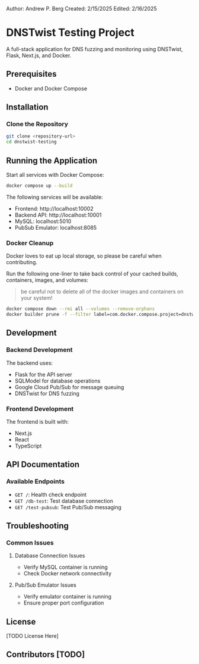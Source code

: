 Author: Andrew P. Berg
Created: 2/15/2025
Edited: 2/16/2025

# DNSTwist Testing Project

A full-stack application for DNS fuzzing and monitoring using DNSTwist, Flask, Next.js, and Docker.

## Prerequisites

- Docker and Docker Compose

## Installation

### Clone the Repository

```bash
git clone <repository-url>
cd dnstwist-testing
```

## Running the Application

Start all services with Docker Compose:

```bash
docker compose up --build
```

The following services will be available:
- Frontend: http://localhost:10002
- Backend API: http://localhost:10001
- MySQL: localhost:5010
- PubSub Emulator: localhost:8085

### Docker Cleanup

Docker loves to eat up local storage, so please be careful when contributing.

Run the following one-liner to take back control of your cached builds, containers, images, and volumes:

> be careful not to delete all of the docker images and containers on your system!

```bash
docker compose down --rmi all --volumes --remove-orphans
docker builder prune -f --filter label=com.docker.compose.project=dnstwist-testing
```

## Development

### Backend Development

The backend uses:
- Flask for the API server
- SQLModel for database operations
- Google Cloud Pub/Sub for message queuing
- DNSTwist for DNS fuzzing

### Frontend Development

The frontend is built with:
- Next.js
- React
- TypeScript

## API Documentation

### Available Endpoints

- `GET /`: Health check endpoint
- `GET /db-test`: Test database connection
- `GET /test-pubsub`: Test Pub/Sub messaging

## Troubleshooting

### Common Issues

1. Database Connection Issues
   - Verify MySQL container is running
   - Check Docker network connectivity

2. Pub/Sub Emulator Issues
   - Verify emulator container is running
   - Ensure proper port configuration

## License

[TODO License Here]

## Contributors [TODO]



